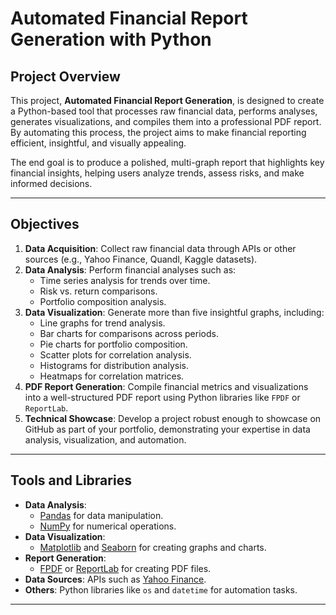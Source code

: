 # Automated Financial Report Generation with Python

## Project Overview

This project, **Automated Financial Report Generation**, is designed to create a Python-based tool that processes raw financial data, performs analyses, generates visualizations, and compiles them into a professional PDF report. By automating this process, the project aims to make financial reporting efficient, insightful, and visually appealing.

The end goal is to produce a polished, multi-graph report that highlights key financial insights, helping users analyze trends, assess risks, and make informed decisions.

---

## Objectives

1. **Data Acquisition**: Collect raw financial data through APIs or other sources (e.g., Yahoo Finance, Quandl, Kaggle datasets).
2. **Data Analysis**: Perform financial analyses such as:
   - Time series analysis for trends over time.
   - Risk vs. return comparisons.
   - Portfolio composition analysis.
3. **Data Visualization**: Generate more than five insightful graphs, including:
   - Line graphs for trend analysis.
   - Bar charts for comparisons across periods.
   - Pie charts for portfolio composition.
   - Scatter plots for correlation analysis.
   - Histograms for distribution analysis.
   - Heatmaps for correlation matrices.
4. **PDF Report Generation**: Compile financial metrics and visualizations into a well-structured PDF report using Python libraries like `FPDF` or `ReportLab`.
5. **Technical Showcase**: Develop a project robust enough to showcase on GitHub as part of your portfolio, demonstrating your expertise in data analysis, visualization, and automation.

---

## Tools and Libraries

- **Data Analysis**: 
  - [Pandas](https://pandas.pydata.org/) for data manipulation.
  - [NumPy](https://numpy.org/) for numerical operations.
- **Data Visualization**: 
  - [Matplotlib](https://matplotlib.org/) and [Seaborn](https://seaborn.pydata.org/) for creating graphs and charts.
- **Report Generation**: 
  - [FPDF](https://pyfpdf.github.io/) or [ReportLab](https://www.reportlab.com/) for creating PDF files.
- **Data Sources**: APIs such as [Yahoo Finance](https://pypi.org/project/yfinance/).
- **Others**: Python libraries like `os` and `datetime` for automation tasks.

---
